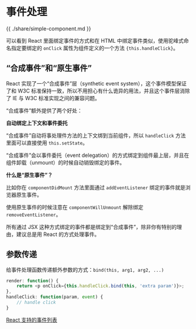 # 事件处理

{{ ./share/simple-component.md }}

可以看到 React 里面绑定事件的方式和在 HTML
中绑定事件类似，使用驼峰式命名指定要绑定的 `onClick` 属性为组件定义的一个方法 `{this.handleClick}`。

## “合成事件”和“原生事件”

React 实现了一个“合成事件”层（synthetic event system），这个事件模型保证了和
W3C
标准保持一致，所以不用担心有什么诡异的用法，并且这个事件层消除了 IE 与 W3C 标准实现之间的兼容问题。

“合成事件”额外提供了两个好处：

**自动绑定上下文和事件委托**

“合成事件”自动将事处理件方法的上下文绑到当前组件，所以 `handleClick`
方法里面可以直接使用 `this.setState`。

“合成事件”会以事件委托（event
delegation）的方式绑定到组件最上层，并且在组件卸载（unmount）的时候自动销毁绑定的事件。

**什么是“原生事件”？**

比如你在 `componentDidMount` 方法里面通过 `addEventListener`
绑定的事件就是浏览器原生事件。

使用原生事件的时候注意在 `componentWillUnmount` 解除绑定 `removeEventListener`。

所有通过 JSX
这种方式绑定的事件都是绑定到“合成事件”，除非你有特别的理由，建议总是用 React
的方式处理事件。

## 参数传递

给事件处理函数传递额外参数的方式：`bind(this, arg1, arg2, ...)`

```javascript
render: function() {
	return <p onClick={this.handleClick.bind(this, 'extra param')}>;
},
handleClick: function(param, event) {
	// handle click
}
```

[React 支持的事件列表](http://facebook.github.io/react/docs/events.html)
